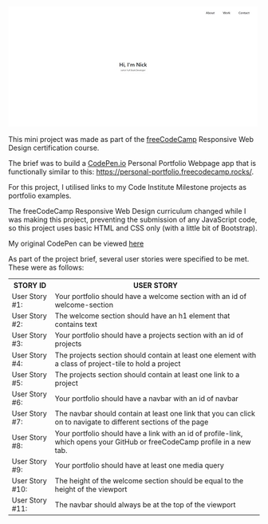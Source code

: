 ![Image](portfolio-ss.jpg)

This mini project was made as part of the [freeCodeCamp](https://www.freecodecamp.org/learn/) Responsive Web Design certification course. 

The brief was to build a [CodePen.io](codepen.io) Personal Portfolio Webpage app that is functionally similar to this: https://personal-portfolio.freecodecamp.rocks/.

For this project, I utilised links to my Code Institute Milestone projects as portfolio examples. 

The freeCodeCamp Responsive Web Design curriculum changed while I was making this project, preventing the submission of any JavaScript code, so this project uses basic HTML and CSS only (with a little bit of Bootstrap).

My original CodePen can be viewed [here](https://codepen.io/nickchapman1988/pen/gOvwROy)

As part of the project brief, several user stories were specified to be met. These were as follows:

<table>
    <tr>
    <th>STORY ID</th>
    <th>USER STORY</th>
    </tr>
    <tr>
    <td>User Story #1:</td>
    <td>Your portfolio should have a welcome section with an id of welcome-section</td>
    </tr>
    <tr>
    <td>User Story #2:</td>
    <td> The welcome section should have an h1 element that contains text</td>
    </tr>
    <tr>
    <td>User Story #3:</td>
    <td>Your portfolio should have a projects section with an id of projects</td>
    </tr>
    <tr>
    <td>User Story #4:</td>
    <td>The projects section should contain at least one element with a class of project-tile to hold a project</td>
    </tr>
    <tr>
    <td>User Story #5:</td>
    <td>The projects section should contain at least one link to a project</td>
    </tr>
    <tr>
    <td>User Story #6:</td>
    <td>Your portfolio should have a navbar with an id of navbar</td>
    </tr>
    <tr>
    <td>User Story #7:</td>
    <td>The navbar should contain at least one link that you can click on to navigate to different sections of the page</td>
    </tr>
    <tr>
    <td>User Story #8:</td>
    <td>Your portfolio should have a link with an id of profile-link, which opens your GitHub or freeCodeCamp profile in a new tab</code>.</td>
    </tr>
    <tr>
    <td>User Story #9:</td>
    <td>Your portfolio should have at least one media query</td>
    </tr>
    <tr>
    <td>User Story #10:</td>
    <td>The height of the welcome section should be equal to the height of the viewport</td>
    </tr>
    <tr>
    <td>User Story #11:</td>
    <td>The navbar should always be at the top of the viewport</td>
    </tr>
</table> 